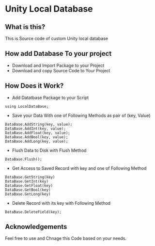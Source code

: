 # Unity Local Database

## What is this?
This is Source code of custom Unity local database

## How add Database To your project
- Download and Import Package to your Project
- Download and copy Source Code to Your Project

## How Does it Work?
- Add Datatbase Package to your Script
```
using LocalDataBase;
```
- Save your Data With one of Following Methods as pair of (key, Value)
```
DataBase.AddString(key, value);
DataBase.AddInt(key, value);
DataBase.AddFloat(key, value);
DataBase.AddBool(key, value);
DataBase.AddLong(key, value);
```
- Flush Data to Disk with Flush Method
```
DataBase.Flush();
```
- Get Access to Saved Record with key and one of Following Method
```
DataBase.GetString(key)
DataBase.GetInt(key)
DataBase.GetFloat(key)
DataBase.GetBool(key)
DataBase.GetLong(key)
```
- Delete Record with its key with Following Method
```
DataBase.DeleteField(key);
```

## Acknowledgements
Feel free to use and Chnage this Code based on your needs.
